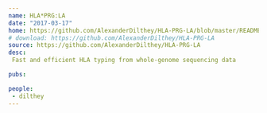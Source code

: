 ```yaml
---
name: HLA*PRG:LA
date: "2017-03-17"
home: https://github.com/AlexanderDilthey/HLA-PRG-LA/blob/master/README.md
# download: https://github.com/AlexanderDilthey/HLA-PRG-LA
source: https://github.com/AlexanderDilthey/HLA-PRG-LA
desc:
 Fast and efficient HLA typing from whole-genome sequencing data

pubs:

people:
 - dilthey
---
```

